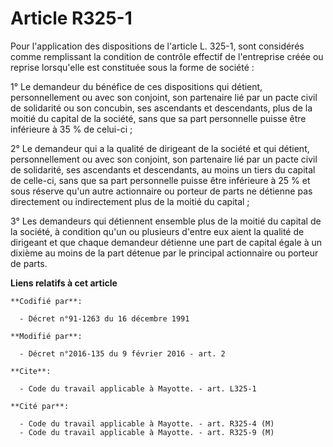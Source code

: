 # Article R325-1

Pour l'application des dispositions de l'article L. 325-1, sont considérés comme remplissant la condition de contrôle
effectif de l'entreprise créée ou reprise lorsqu'elle est constituée sous la forme de société : 

1° Le demandeur du bénéfice de ces dispositions qui détient, personnellement ou avec son conjoint, son partenaire lié par un
pacte civil de solidarité ou son concubin, ses ascendants et descendants, plus de la moitié du capital de la société, sans
que sa part personnelle puisse être inférieure à 35 % de celui-ci ; 

2° Le demandeur qui a la qualité de dirigeant de la société et qui détient, personnellement ou avec son conjoint, son
partenaire lié par un pacte civil de solidarité, ses ascendants et descendants, au moins un tiers du capital de celle-ci,
sans que sa part personnelle puisse être inférieure à 25 % et sous réserve qu'un autre actionnaire ou porteur de parts ne
détienne pas directement ou indirectement plus de la moitié du capital ; 

3° Les demandeurs qui détiennent ensemble plus de la moitié du capital de la société, à condition qu'un ou plusieurs d'entre
eux aient la qualité de dirigeant et que chaque demandeur détienne une part de capital égale à un dixième au moins de la part
détenue par le principal actionnaire ou porteur de parts.

**Liens relatifs à cet article**

	**Codifié par**:

	  - Décret n°91-1263 du 16 décembre 1991

	**Modifié par**:

	  - Décret n°2016-135 du 9 février 2016 - art. 2

	**Cite**:

	  - Code du travail applicable à Mayotte. - art. L325-1

	**Cité par**:

	  - Code du travail applicable à Mayotte. - art. R325-4 (M)
	  - Code du travail applicable à Mayotte. - art. R325-9 (M)
